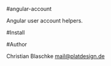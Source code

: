 #angular-account

Angular user account helpers.


#Install






#Author

Christian Blaschke <mail@platdesign.de>
